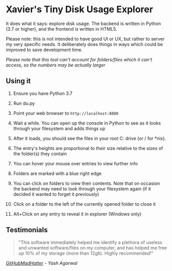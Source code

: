 # Xavier's Tiny Disk Usage Explorer

It does what it says: explore disk usage. The backend is written in Python (3.7 or higher), and the frontend is written in HTML5.

Please note: this is not intended to have good UI or UX, but rather to server my very specific needs. It deliberately does things in ways which could be improved to save development time.

_Please note that this tool can't account for folders/files which it can't access, so the numbers may be actually larger_

## Using it

 1. Ensure you have Python 3.7

 2. Run du.py

 3. Point your web browser to `http://localhost:8080`

 4. Wait a while. You can open up the console in Python to see as it looks through your filesystem and adds things up

 5. After it loads, you should see the files in your root C: drive (or / for *nix).

 6. The entry's heights are proportional to their size relative to the sizes of the folder(s) they contain

 7. You can hover your mouse over entries to view further info

 8. Folders are marked with a blue right edge

 9. You can click on folders to view their contents. Note that on occasion the backend may need to look through your filesystem again (if it decided it wanted to forget it previously)

 10. Click on a folder to the left of the currently opened folder to close it

 11. Alt+Click on any entry to reveal it in explorer (Windows only)

## Testimonials

> "This software immediately helped me identify a plethora of useless and unwanted software/files on my computer, and has helped me free up 10% of my storage (more than 12gb). Highly recommended!"

_[GitHubMadHatter](https://github.com/GitHubMadHatter) - Yash Agarwal_

